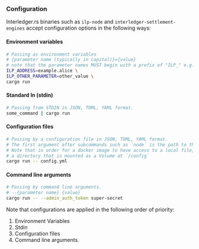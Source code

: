 ### Configuration

Interledger.rs binaries such as `ilp-node` and `interledger-settlement-engines` accept configuration options in the following ways:

#### Environment variables

```bash #
# Passing as environment variables
# {parameter name (typically in capital)}={value}
# note that the parameter names MUST begin with a prefix of "ILP_" e.g. ILP_SECRET_SEED
ILP_ADDRESS=example.alice \
ILP_OTHER_PARAMETER=other_value \
cargo run
```

#### Standard In (stdin)

```bash #
# Passing from STDIN in JSON, TOML, YAML format.
some_command | cargo run
```

#### Configuration files

```bash #
# Passing by a configuration file in JSON, TOML, YAML format.
# The first argument after subcommands such as `node` is the path to the configuration file.
# Note that in order for a docker image to have access to a local file, it must be included in
# a directory that is mounted as a Volume at `/config`
cargo run -- config.yml
```

#### Command line arguments

```bash #
# Passing by command line arguments.
# --{parameter name} {value}
cargo run -- --admin_auth_token super-secret
```

Note that configurations are applied in the following order of priority:
1. Environment Variables
1. Stdin
1. Configuration files
1. Command line arguments.
